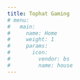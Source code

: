 ```yaml
---
title: Tophat Gaming
# menu:
#   main:
#     name: Home
#     weight: 1
#     params:
#       icon:
#         vendor: bs
#         name: house
---
```

